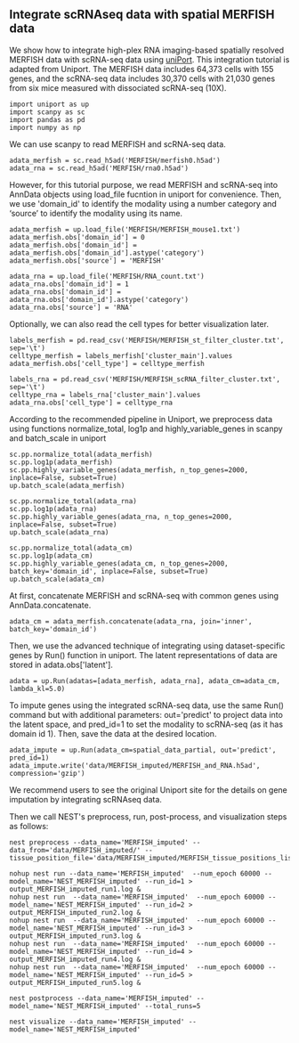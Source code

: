 ## Integrate scRNAseq data with spatial MERFISH data

We show how to integrate high-plex RNA imaging-based spatially resolved MERFISH data with scRNA-seq data using [uniPort](https://www.biorxiv.org/content/10.1101/2024.03.19.585796v1). This integration tutorial is adapted from Uniport. The MERFISH data includes 64,373 cells with 155 genes, and the scRNA-seq data includes 30,370 cells with 21,030 genes from six mice measured with dissociated scRNA-seq (10X).

```
import uniport as up
import scanpy as sc
import pandas as pd
import numpy as np
```

We can use scanpy to read MERFISH and scRNA-seq data. 

```
adata_merfish = sc.read_h5ad('MERFISH/merfish0.h5ad')
adata_rna = sc.read_h5ad('MERFISH/rna0.h5ad')
```

However, for this tutorial purpose, we read MERFISH and scRNA-seq into AnnData objects using load_file fucntion in uniport for convenience. Then, we use 'domain_id' to identify the modality using a number category and ‘source’ to identify the modality using its name.

```
adata_merfish = up.load_file('MERFISH/MERFISH_mouse1.txt')
adata_merfish.obs['domain_id'] = 0
adata_merfish.obs['domain_id'] = adata_merfish.obs['domain_id'].astype('category')
adata_merfish.obs['source'] = 'MERFISH'

adata_rna = up.load_file('MERFISH/RNA_count.txt')
adata_rna.obs['domain_id'] = 1
adata_rna.obs['domain_id'] = adata_rna.obs['domain_id'].astype('category')
adata_rna.obs['source'] = 'RNA'
```

Optionally, we can also read the cell types for better visualization later. 
```
labels_merfish = pd.read_csv('MERFISH/MERFISH_st_filter_cluster.txt', sep='\t')
celltype_merfish = labels_merfish['cluster_main'].values
adata_merfish.obs['cell_type'] = celltype_merfish

labels_rna = pd.read_csv('MERFISH/MERFISH_scRNA_filter_cluster.txt', sep='\t')
celltype_rna = labels_rna['cluster_main'].values
adata_rna.obs['cell_type'] = celltype_rna
```

According to the recommended pipeline in Uniport, we preprocess data using functions normalize_total, log1p and highly_variable_genes in scanpy and batch_scale in uniport 
```
sc.pp.normalize_total(adata_merfish)
sc.pp.log1p(adata_merfish)
sc.pp.highly_variable_genes(adata_merfish, n_top_genes=2000, inplace=False, subset=True)
up.batch_scale(adata_merfish)

sc.pp.normalize_total(adata_rna)
sc.pp.log1p(adata_rna)
sc.pp.highly_variable_genes(adata_rna, n_top_genes=2000, inplace=False, subset=True)
up.batch_scale(adata_rna)

sc.pp.normalize_total(adata_cm)
sc.pp.log1p(adata_cm)
sc.pp.highly_variable_genes(adata_cm, n_top_genes=2000, batch_key='domain_id', inplace=False, subset=True)
up.batch_scale(adata_cm)
```

At first, concatenate MERFISH and scRNA-seq with common genes using AnnData.concatenate. 
```
adata_cm = adata_merfish.concatenate(adata_rna, join='inner', batch_key='domain_id')
```
Then, we use the advanced technique of integrating using dataset-specific genes by Run() function in uniport. The latent representations of data are stored in adata.obs['latent'].

```
adata = up.Run(adatas=[adata_merfish, adata_rna], adata_cm=adata_cm, lambda_kl=5.0)
```

To impute genes using the integrated scRNA-seq data, use the same Run() command but with additional parameters: out='predict' to project data into the latent space, and pred_id=1 to set the modality to scRNA-seq (as it has domain id 1). Then, save the data at the desired location.

````
adata_impute = up.Run(adata_cm=spatial_data_partial, out='predict', pred_id=1)
adata_impute.write('data/MERFISH_imputed/MERFISH_and_RNA.h5ad', compression='gzip')
````

We recommend users to see the original Uniport site for the details on gene imputation by integrating scRNAseq data. 

Then we call NEST's preprocess, run, post-process, and visualization steps as follows:
```
nest preprocess --data_name='MERFISH_imputed' --data_from='data/MERFISH_imputed/' --tissue_position_file='data/MERFISH_imputed/MERFISH_tissue_positions_list.csv'
```

```
nohup nest run --data_name='MERFISH_imputed'  --num_epoch 60000 --model_name='NEST_MERFISH_imputed' --run_id=1 > output_MERFISH_imputed_run1.log &
nohup nest run  --data_name='MERFISH_imputed'  --num_epoch 60000 --model_name='NEST_MERFISH_imputed' --run_id=2 > output_MERFISH_imputed_run2.log &
nohup nest run  --data_name='MERFISH_imputed'  --num_epoch 60000 --model_name='NEST_MERFISH_imputed' --run_id=3 > output_MERFISH_imputed_run3.log &
nohup nest run  --data_name='MERFISH_imputed'  --num_epoch 60000 --model_name='NEST_MERFISH_imputed' --run_id=4 > output_MERFISH_imputed_run4.log &
nohup nest run  --data_name='MERFISH_imputed'  --num_epoch 60000 --model_name='NEST_MERFISH_imputed' --run_id=5 > output_MERFISH_imputed_run5.log &
```

```
nest postprocess --data_name='MERFISH_imputed' --model_name='NEST_MERFISH_imputed' --total_runs=5 
```

```
nest visualize --data_name='MERFISH_imputed' --model_name='NEST_MERFISH_imputed'
```
